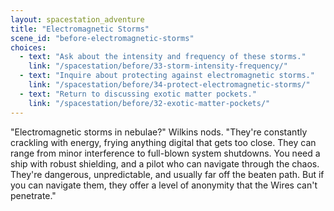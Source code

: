 ```yaml
---
layout: spacestation_adventure
title: "Electromagnetic Storms"
scene_id: "before-electromagnetic-storms"
choices:
  - text: "Ask about the intensity and frequency of these storms."
    link: "/spacestation/before/33-storm-intensity-frequency/"
  - text: "Inquire about protecting against electromagnetic storms."
    link: "/spacestation/before/34-protect-electromagnetic-storms/"
  - text: "Return to discussing exotic matter pockets."
    link: "/spacestation/before/32-exotic-matter-pockets/"
---
```


"Electromagnetic storms in nebulae?" Wilkins nods. "They're constantly crackling with energy, frying anything digital that gets too close. They can range from minor interference to full-blown system shutdowns. You need a ship with robust shielding, and a pilot who can navigate through the chaos. They're dangerous, unpredictable, and usually far off the beaten path. But if you can navigate them, they offer a level of anonymity that the Wires can't penetrate."

